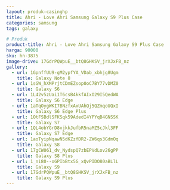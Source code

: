 ```yaml
---
layout: produk-casinghp
title: Ahri - Love Ahri Samsung Galaxy S9 Plus Case
categories: samsung
tags: galaxy

# Produk
product-title: Ahri - Love Ahri Samsung Galaxy S9 Plus Case
harga: 90000
sku: hn-3875
image-drive: 17GdrPQWpuE__btQ8GHKSV_jrXJxFB_nz
gallery:
  - url: 1GpnffUU9-gM2ypfYA_VDab_xbhjg8Ugm
    title: Galaxy Note 8
  - url: 1sGW_hXMPrjtCDmEZsop0oC7BY77vDMZ0
    title: Galaxy S6
  - url: 1L42v5zUai1T6csB4kkfAIxO29I5QedWA
    title: Galaxy S6 Edge
  - url: 1aTqOygWKI7BNzfxAxUAhQj5QZmqoUQxI
    title: Galaxy S6 Edge Plus
  - url: 1OtFSBdlSFKSqk59AdedI4YPYqB4GNSSK
    title: Galaxy S7
  - url: 1QL4obYGrD8vjkkJufbR5naMZ5cJkl3FF
    title: Galaxy S7 Edge
  - url: 1aoTyipNqawN5dKZzfDR2-ZW6qs3GdmOq
    title: Galaxy S8
  - url: 17gCW061_dv_NydspQ7zbEPVdLov26gPP
    title: Galaxy S8 Plus
  - url: 1_ni80--oGPIbBtx5G_xQvPIDO80aBLlL
    title: Galaxy S9
  - url: 17GdrPQWpuE__btQ8GHKSV_jrXJxFB_nz
    title: Galaxy S9 Plus
---
```

